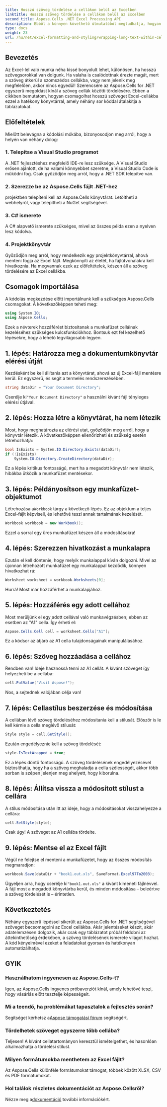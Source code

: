 ```yaml
---
title: Hosszú szöveg tördelése a cellákon belül az Excelben
linktitle: Hosszú szöveg tördelése a cellákon belül az Excelben
second_title: Aspose.Cells .NET Excel Processing API
description: Ebből a könnyen követhető útmutatóból megtudhatja, hogyan tördelhet hosszú szöveget Excel-cellákba az Aspose.Cells for .NET segítségével. Alakítsa át táblázatait könnyedén.
type: docs
weight: 23
url: /hu/net/excel-formatting-and-styling/wrapping-long-text-within-cells/
---
```

## Bevezetés
Az Excel-lel való munka néha kissé bonyolult lehet, különösen, ha hosszú szövegsorokkal van dolgunk. Ha valaha is csalódottnak érezte magát, mert a szöveg átkerül a szomszédos cellákba, vagy nem jelenik meg megfelelően, akkor nincs egyedül! Szerencsére az Aspose.Cells for .NET egyszerű megoldást kínál a szöveg cellák közötti tördelésére. Ebben a cikkben bemutatom, hogyan csomagolhat hosszú szöveget Excel-cellákba ezzel a hatékony könyvtárral, amely néhány sor kóddal átalakítja a táblázatokat. 
## Előfeltételek
Mielőtt belevágna a kódolási mókába, bizonyosodjon meg arról, hogy a helyén van néhány dolog:
### 1. Telepítse a Visual Studio programot
A .NET fejlesztéshez megfelelő IDE-re lesz szüksége. A Visual Studio erősen ajánlott, de ha valami könnyebbet szeretne, a Visual Studio Code is működni fog. Csak győződjön meg arról, hogy a .NET SDK telepítve van.
### 2. Szerezze be az Aspose.Cells fájlt .NET-hez
projektben telepíteni kell az Aspose.Cells könyvtárat. Letöltheti a webhelyről, vagy telepítheti a NuGet segítségével.
### 3. C# ismerete
A C# alapvető ismerete szükséges, mivel az összes példa ezen a nyelven lesz kódolva.
### 4. Projektkönyvtár
Győződjön meg arról, hogy rendelkezik egy projektkönyvtárral, ahová menteni fogja az Excel fájlt. Megkönnyíti az életét, ha fájlútvonalakra kell hivatkoznia.
Ha megvannak ezek az előfeltételek, készen áll a szöveg tördelésére az Excel cellákba.
## Csomagok importálása
A kódolás megkezdése előtt importálnunk kell a szükséges Aspose.Cells csomagokat. A következőképpen teheti meg:
```csharp
using System.IO;
using Aspose.Cells;
```
Ezek a névterek hozzáférést biztosítanak a munkafüzet celláinak kezeléséhez szükséges kulcsfunkciókhoz.
Bontsuk ezt fel kezelhető lépésekre, hogy a lehető legvilágosabb legyen.
## 1. lépés: Határozza meg a dokumentumkönyvtár elérési útját
Kezdésként be kell állítania azt a könyvtárat, ahová az új Excel-fájl mentésre kerül. Ez egyszerű, és segít a termelés rendszerezésében.
```csharp
string dataDir = "Your Document Directory";
```
 Cserélje ki`"Your Document Directory"` a használni kívánt fájl tényleges elérési útjával.
## 2. lépés: Hozza létre a könyvtárat, ha nem létezik
Most, hogy meghatározta az elérési utat, győződjön meg arról, hogy a könyvtár létezik. A következőképpen ellenőrizheti és szükség esetén létrehozhatja:
```csharp
bool IsExists = System.IO.Directory.Exists(dataDir);
if (!IsExists)
    System.IO.Directory.CreateDirectory(dataDir);
```
Ez a lépés kritikus fontosságú, mert ha a megadott könyvtár nem létezik, hibákba ütközik a munkafüzet mentésekor.
## 3. lépés: Példányosítson egy munkafüzet-objektumot
 Létrehozása a`Workbook` tárgy a következő lépés. Ez az objektum a teljes Excel-fájlt képviseli, és lehetővé teszi annak tartalmának kezelését.
```csharp
Workbook workbook = new Workbook();
```
Ezzel a sorral egy üres munkafüzet készen áll a módosításokra!
## 4. lépés: Szerezzen hivatkozást a munkalapra
Ezután el kell döntenie, hogy melyik munkalappal kíván dolgozni. Mivel az újonnan létrehozott munkafüzet egy munkalappal kezdődik, könnyen hivatkozhat rá:
```csharp
Worksheet worksheet = workbook.Worksheets[0];
```
Hurrá! Most már hozzáférhet a munkalapjához.
## 5. lépés: Hozzáférés egy adott cellához
Most merüljünk el egy adott cellával való munkavégzésben; ebben az esetben az "A1" cella. Így érheti el:
```csharp
Aspose.Cells.Cell cell = worksheet.Cells["A1"];
```
Ez a kódsor az átjáró az A1 cella tulajdonságainak manipulálásához.
## 6. lépés: Szöveg hozzáadása a cellához
Rendben van! Ideje hasznossá tenni az A1 cellát. A kívánt szöveget így helyezheti be a cellába:
```csharp
cell.PutValue("Visit Aspose!");
```
Nos, a sejtednek valójában célja van!
## 7. lépés: Cellastílus beszerzése és módosítása
A cellában lévő szöveg tördeléséhez módosítania kell a stílusát. Először is le kell kérnie a cella meglévő stílusát:
```csharp
Style style = cell.GetStyle();
```
Ezután engedélyeznie kell a szöveg tördelését:
```csharp
style.IsTextWrapped = true;
```
Ez a lépés döntő fontosságú. A szöveg tördelésének engedélyezésével biztosíthatja, hogy ha a szöveg meghaladja a cella szélességét, akkor több sorban is szépen jelenjen meg ahelyett, hogy kiborulna.
## 8. lépés: Állítsa vissza a módosított stílust a cellára
A stílus módosítása után itt az ideje, hogy a módosításokat visszahelyezze a cellára:
```csharp
cell.SetStyle(style);
```
Csak úgy! A szöveget az A1 cellába tördelte.
## 9. lépés: Mentse el az Excel fájlt
Végül ne felejtse el menteni a munkafüzetet, hogy az összes módosítás megmaradjon:
```csharp
workbook.Save(dataDir + "book1.out.xls", SaveFormat.Excel97To2003);
```
 Ügyeljen arra, hogy cserélje ki`"book1.out.xls"` a kívánt kimeneti fájlnévvel. A fájl most a megadott könyvtárba kerül, és minden módosítása – beleértve a szöveg tördelését is – érintetlen.
## Következtetés
Néhány egyszerű lépéssel sikerült az Aspose.Cells for .NET segítségével szöveget becsomagolni az Excel cellákba. Akár jelentéseket készít, akár adatelemzésen dolgozik, akár csak egy táblázatot próbál feldobni az áttekinthetőség érdekében, a szöveg tördelésének ismerete világot hozhat. A kód kényelmével ezeket a feladatokat gyorsan és hatékonyan automatizálhatja.
## GYIK
### Használhatom ingyenesen az Aspose.Cells-t?  
Igen, az Aspose.Cells ingyenes próbaverziót kínál, amely lehetővé teszi, hogy vásárlás előtt tesztelje képességeit.
### Mi a teendő, ha problémákat tapasztalok a fejlesztés során?  
 Segítséget kérhetsz a[Aspose támogatási fórum](https://forum.aspose.com/c/cells/9) segítségért.
### Tördelhetek szöveget egyszerre több cellába?  
Teljesen! A kívánt cellatartományon keresztül ismételgethet, és hasonlóan alkalmazhatja a tördelési stílust.
### Milyen formátumokba menthetem az Excel fájlt?  
Az Aspose.Cells különféle formátumokat támogat, többek között XLSX, CSV és PDF formátumokat.
### Hol találok részletes dokumentációt az Aspose.Cellsről?  
 Nézze meg a[dokumentáció](https://reference.aspose.com/cells/net/) további információkért.